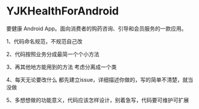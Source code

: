 # YJKHealthForAndroid
要健康 Android App。面向消费者的购药咨询、引导和会员服务的一款应用。



1、代码命名规范，不规范自己改

2、代码按照业务分成最简一个个小方法

3、再其他地方能用到的方法 考虑分离成一个类

4、每天无论要改什么 都先建立issue，详细描述你做的，写的简单不清楚，就当没做

5、多想想做的功能意义，代码应该怎样设计，别着急写，代码要可维护可扩展
